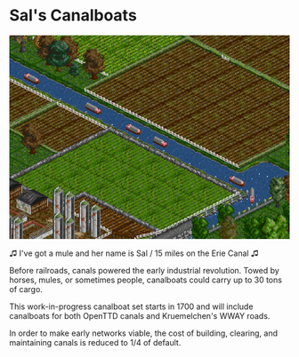 # Sal's Canalboats

![Canalboats on a river near farm fields](/docs/0-1-0_screenshot.png)

♫ I've got a mule and her name is Sal / 15 miles on the Erie Canal ♫

Before railroads, canals powered the early industrial revolution. Towed by horses, mules, or sometimes people, canalboats could carry up to 30 tons of cargo.

This work-in-progress canalboat set starts in 1700 and will include canalboats for both OpenTTD canals and Kruemelchen's WWAY roads.

In order to make early networks viable, the cost of building, clearing, and maintaining canals is reduced to 1/4 of default.